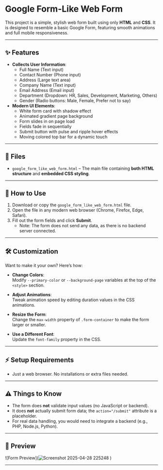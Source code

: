 # Google Form-Like Web Form

This project is a simple, stylish web form built using only **HTML** and **CSS**. It is designed to resemble a basic Google Form, featuring smooth animations and full mobile responsiveness.

---

## ✨ Features

- **Collects User Information**:
  - Full Name (Text input)
  - Contact Number (Phone input)
  - Address (Large text area)
  - Company Name (Text input)
  - Email Address (Email input)
  - Department (Dropdown: HR, Sales, Development, Marketing, Others)
  - Gender (Radio buttons: Male, Female, Prefer not to say)
- **Modern UI Elements**:
  - White form card with shadow effect
  - Animated gradient page background
  - Form slides in on page load
  - Fields fade in sequentially
  - Submit button with pulse and ripple hover effects
  - Moving colored top bar for a dynamic touch

---

## 📂 Files

- `google_form_like_web_form.html` – The main file containing **both HTML structure** and **embedded CSS styling**.

---

## 🚀 How to Use

1. Download or copy the `google_form_like_web_form.html` file.
2. Open the file in any modern web browser (Chrome, Firefox, Edge, Safari).
3. Fill out the form fields and click **Submit**.
   - Note: The form does not send any data, as there is no backend server connected.

---

## 🛠️ Customization

Want to make it your own? Here’s how:

- **Change Colors**:  
  Modify `--primary-color` or `--background-page` variables at the top of the `<style>` section.
  
- **Adjust Animations**:  
  Tweak animation speed by editing duration values in the CSS animations.

- **Resize the Form**:  
  Change the `max-width` property of `.form-container` to make the form larger or smaller.

- **Use a Different Font**:  
  Update the `font-family` property in the CSS.

---

## ⚡ Setup Requirements

- Just a web browser. No installations or extra files needed.

---

## ⚠️ Things to Know

- The form does **not** validate input values (no JavaScript or backend).
- It does **not** actually submit form data; the `action="/submit"` attribute is a placeholder.
- For real data handling, you would need to integrate a backend (e.g., PHP, Node.js, Python).

---

## 📸 Preview

![Form Preview](![Screenshot 2025-04-28 225248](https://github.com/user-attachments/assets/e7134abb-2073-4322-9c7a-3fac30086005)
)

---
